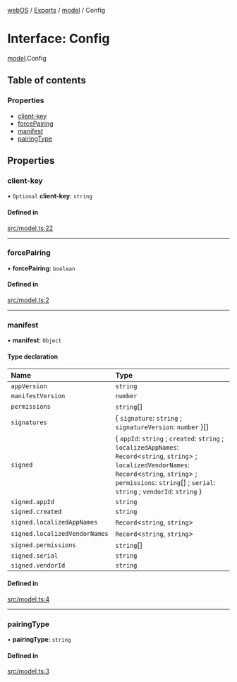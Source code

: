 [webOS](../README.md) / [Exports](../modules.md) / [model](../modules/model.md) / Config

# Interface: Config

[model](../modules/model.md).Config

## Table of contents

### Properties

- [client-key](model.Config.md#client-key)
- [forcePairing](model.Config.md#forcepairing)
- [manifest](model.Config.md#manifest)
- [pairingType](model.Config.md#pairingtype)

## Properties

### client-key

• `Optional` **client-key**: `string`

#### Defined in

[src/model.ts:22](https://github.com/Dabolus/webos-tv/blob/5769651/src/model.ts#L22)

___

### forcePairing

• **forcePairing**: `boolean`

#### Defined in

[src/model.ts:2](https://github.com/Dabolus/webos-tv/blob/5769651/src/model.ts#L2)

___

### manifest

• **manifest**: `Object`

#### Type declaration

| Name | Type |
| :------ | :------ |
| `appVersion` | `string` |
| `manifestVersion` | `number` |
| `permissions` | `string`[] |
| `signatures` | { `signature`: `string` ; `signatureVersion`: `number`  }[] |
| `signed` | { `appId`: `string` ; `created`: `string` ; `localizedAppNames`: `Record`<`string`, `string`\> ; `localizedVendorNames`: `Record`<`string`, `string`\> ; `permissions`: `string`[] ; `serial`: `string` ; `vendorId`: `string`  } |
| `signed.appId` | `string` |
| `signed.created` | `string` |
| `signed.localizedAppNames` | `Record`<`string`, `string`\> |
| `signed.localizedVendorNames` | `Record`<`string`, `string`\> |
| `signed.permissions` | `string`[] |
| `signed.serial` | `string` |
| `signed.vendorId` | `string` |

#### Defined in

[src/model.ts:4](https://github.com/Dabolus/webos-tv/blob/5769651/src/model.ts#L4)

___

### pairingType

• **pairingType**: `string`

#### Defined in

[src/model.ts:3](https://github.com/Dabolus/webos-tv/blob/5769651/src/model.ts#L3)

